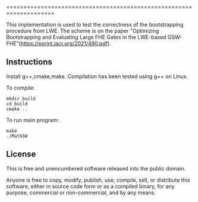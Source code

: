 
====================================================================


This implementation is used to test the correctness of the bootstrapping procedure from LWE. The scheme is on the paper "Optimizing Bootstrapping and Evaluating Large FHE Gates in the LWE-based GSW-FHE"(https://eprint.iacr.org/2021/490.pdf). 



Instructions
------------
Install g++,cmake,make. Compilation has been tested using g++ on Linux.

To compile:

	mkdir build
    cd build
    cmake ..


To run main program:

	make
    ./MatGSW



License
-------
This is free and unencumbered software released into the public domain.

Anyone is free to copy, modify, publish, use, compile, sell, or distribute this software, either in source code form or as a compiled binary, for any purpose, commercial or non-commercial, and by any means.

